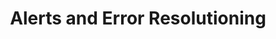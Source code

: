 ---
title: Alerts and Error Resolutioning
excerpt: ''
deprecated: false
hidden: true
metadata:
  title: ''
  description: ''
  robots: index
next:
  description: ''
---